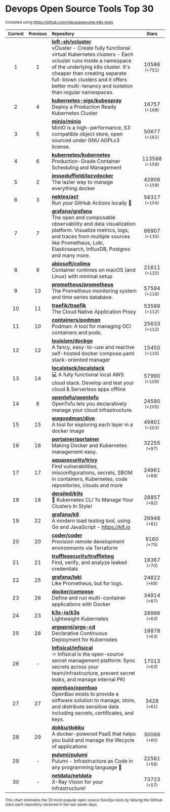 # Devops Open Source Tools Top 30
<sup>Compiled using https://github.com/vilaca/awesome-k8s-tools</sup>
<div align="center">

|<sub>Current</sub>|<sub>Previous</sub>|<sub>Repository</sub>|<sub>Stars</sub>|
|:---:|:---:|:---|:---:|
|1|1|[**loft-sh/vcluster**](https://github.com/loft-sh/vcluster)<br/>vCluster - Create fully functional virtual Kubernetes clusters - Each vcluster runs inside a namespace of the underlying k8s cluster. It's cheaper than creating separate full-blown clusters and it offers better multi-tenancy and isolation than regular namespaces.|10586 <sup>(+751)</sup>|
|2|4|[**kubernetes-sigs/kubespray**](https://github.com/kubernetes-sigs/kubespray)<br/>Deploy a Production Ready Kubernetes Cluster|16757 <sup>(+168)</sup>|
|3|5|[**minio/minio**](https://github.com/minio/minio)<br/>MinIO is a high-performance, S3 compatible object store, open sourced under GNU AGPLv3 license.|50677 <sup>(+161)</sup>|
|4|6|[**kubernetes/kubernetes**](https://github.com/kubernetes/kubernetes)<br/>Production-Grade Container Scheduling and Management|113588 <sup>(+159)</sup>|
|5|2|[**jesseduffield/lazydocker**](https://github.com/jesseduffield/lazydocker)<br/>The lazier way to manage everything docker|42806 <sup>(+159)</sup>|
|6|3|[**nektos/act**](https://github.com/nektos/act)<br/>Run your GitHub Actions locally 🚀|58317 <sup>(+154)</sup>|
|7|7|[**grafana/grafana**](https://github.com/grafana/grafana)<br/>The open and composable observability and data visualization platform. Visualize metrics, logs, and traces from multiple sources like Prometheus, Loki, Elasticsearch, InfluxDB, Postgres and many more. |66907 <sup>(+135)</sup>|
|8|9|[**abiosoft/colima**](https://github.com/abiosoft/colima)<br/>Container runtimes on macOS (and Linux) with minimal setup|21611 <sup>(+132)</sup>|
|9|13|[**prometheus/prometheus**](https://github.com/prometheus/prometheus)<br/>The Prometheus monitoring system and time series database.|57594 <sup>(+116)</sup>|
|10|11|[**traefik/traefik**](https://github.com/traefik/traefik)<br/>The Cloud Native Application Proxy|53599 <sup>(+112)</sup>|
|11|10|[**containers/podman**](https://github.com/containers/podman)<br/>Podman: A tool for managing OCI containers and pods.|25633 <sup>(+112)</sup>|
|12|12|[**louislam/dockge**](https://github.com/louislam/dockge)<br/>A fancy, easy-to-use and reactive self-hosted docker compose.yaml stack-oriented manager|15450 <sup>(+110)</sup>|
|13|14|[**localstack/localstack**](https://github.com/localstack/localstack)<br/>💻 A fully functional local AWS cloud stack. Develop and test your cloud & Serverless apps offline|57990 <sup>(+109)</sup>|
|14|8|[**opentofu/opentofu**](https://github.com/opentofu/opentofu)<br/>OpenTofu lets you declaratively manage your cloud infrastructure.|24590 <sup>(+105)</sup>|
|15|15|[**wagoodman/dive**](https://github.com/wagoodman/dive)<br/>A tool for exploring each layer in a docker image|49801 <sup>(+103)</sup>|
|16|16|[**portainer/portainer**](https://github.com/portainer/portainer)<br/>Making Docker and Kubernetes management easy.|32255 <sup>(+97)</sup>|
|17|17|[**aquasecurity/trivy**](https://github.com/aquasecurity/trivy)<br/>Find vulnerabilities, misconfigurations, secrets, SBOM in containers, Kubernetes, code repositories, clouds and more|24961 <sup>(+88)</sup>|
|18|18|[**derailed/k9s**](https://github.com/derailed/k9s)<br/>🐶 Kubernetes CLI To Manage Your Clusters In Style!|28857 <sup>(+82)</sup>|
|19|22|[**grafana/k6**](https://github.com/grafana/k6)<br/>A modern load testing tool, using Go and JavaScript - https://k6.io|26948 <sup>(+81)</sup>|
|20|20|[**coder/coder**](https://github.com/coder/coder)<br/>Provision remote development environments via Terraform|9160 <sup>(+75)</sup>|
|21|21|[**trufflesecurity/trufflehog**](https://github.com/trufflesecurity/trufflehog)<br/>Find, verify, and analyze leaked credentials|18367 <sup>(+70)</sup>|
|22|25|[**grafana/loki**](https://github.com/grafana/loki)<br/>Like Prometheus, but for logs.|24822 <sup>(+68)</sup>|
|23|26|[**docker/compose**](https://github.com/docker/compose)<br/>Define and run multi-container applications with Docker|34914 <sup>(+67)</sup>|
|24|23|[**k3s-io/k3s**](https://github.com/k3s-io/k3s)<br/>Lightweight Kubernetes|28996 <sup>(+63)</sup>|
|25|28|[**argoproj/argo-cd**](https://github.com/argoproj/argo-cd)<br/>Declarative Continuous Deployment for Kubernetes|18878 <sup>(+63)</sup>|
|26|-|[**Infisical/infisical**](https://github.com/Infisical/infisical)<br/>♾ Infisical is the open-source secret management platform: Sync secrets across your team/infrastructure, prevent secret leaks, and manage internal PKI|17013 <sup>(+63)</sup>|
|27|27|[**openbao/openbao**](https://github.com/openbao/openbao)<br/>OpenBao exists to provide a software solution to manage, store, and distribute sensitive data including secrets, certificates, and keys.|3428 <sup>(+61)</sup>|
|28|29|[**dokku/dokku**](https://github.com/dokku/dokku)<br/>A docker-powered PaaS that helps you build and manage the lifecycle of applications|30068 <sup>(+60)</sup>|
|29|-|[**pulumi/pulumi**](https://github.com/pulumi/pulumi)<br/>Pulumi - Infrastructure as Code in any programming language 🚀|22561 <sup>(+58)</sup>|
|30|-|[**netdata/netdata**](https://github.com/netdata/netdata)<br/>X-Ray Vision for your infrastructure!|73723 <sup>(+57)</sup>|


</div>

<sub>This chart estimates the 30 most popular open source DevOps tools by tallying the GitHub stars each repository received in the last seven days.</sub>
